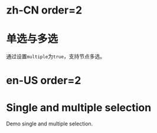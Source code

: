 # zh-CN order=2

# 单选与多选

通过设置`multiple`为`true`，支持节点多选。

# en-US order=2

# Single and multiple selection

Demo single and multiple selection.
